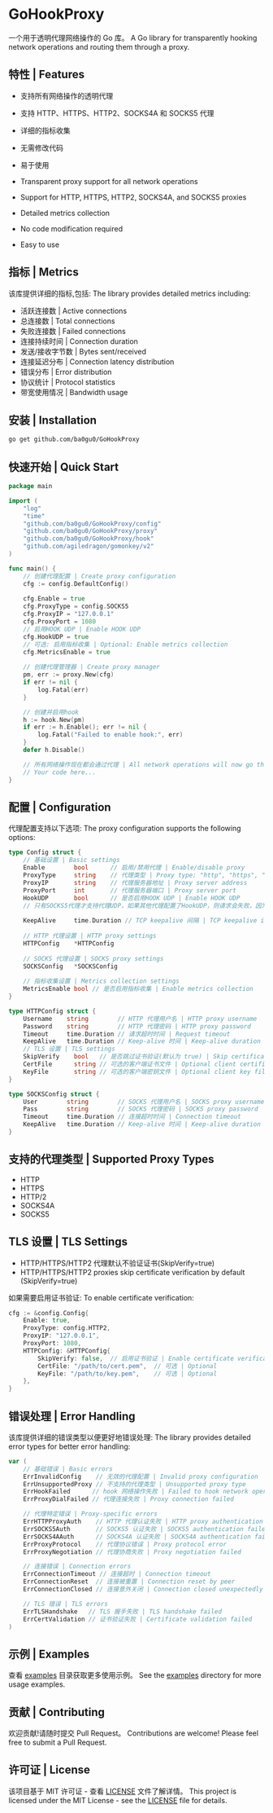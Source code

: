# GoHookProxy

一个用于透明代理网络操作的 Go 库。
A Go library for transparently hooking network operations and routing them through a proxy.

## 特性 | Features

- 支持所有网络操作的透明代理
- 支持 HTTP、HTTPS、HTTP2、SOCKS4A 和 SOCKS5 代理
- 详细的指标收集
- 无需修改代码
- 易于使用

- Transparent proxy support for all network operations
- Support for HTTP, HTTPS, HTTP2, SOCKS4A, and SOCKS5 proxies
- Detailed metrics collection
- No code modification required
- Easy to use

## 指标 | Metrics

该库提供详细的指标,包括:
The library provides detailed metrics including:

- 活跃连接数 | Active connections
- 总连接数 | Total connections
- 失败连接数 | Failed connections
- 连接持续时间 | Connection duration
- 发送/接收字节数 | Bytes sent/received
- 连接延迟分布 | Connection latency distribution
- 错误分布 | Error distribution
- 协议统计 | Protocol statistics
- 带宽使用情况 | Bandwidth usage


## 安装 | Installation

```bash
go get github.com/ba0gu0/GoHookProxy
```

## 快速开始 | Quick Start

```go
package main

import (
    "log"
    "time"
    "github.com/ba0gu0/GoHookProxy/config"
    "github.com/ba0gu0/GoHookProxy/proxy"
    "github.com/ba0gu0/GoHookProxy/hook"
    "github.com/agiledragon/gomonkey/v2"
)

func main() {
    // 创建代理配置 | Create proxy configuration
    cfg := config.DefaultConfig()
    
    cfg.Enable = true
    cfg.ProxyType = config.SOCKS5
    cfg.ProxyIP = "127.0.0.1"
    cfg.ProxyPort = 1080
    // 启用HOOK UDP | Enable HOOK UDP
    cfg.HookUDP = true
    // 可选: 启用指标收集 | Optional: Enable metrics collection
    cfg.MetricsEnable = true
    
    // 创建代理管理器 | Create proxy manager
    pm, err := proxy.New(cfg)
    if err != nil {
        log.Fatal(err)
    }

	// 创建并启用hook
	h := hook.New(pm)
	if err := h.Enable(); err != nil {
		log.Fatal("Failed to enable hook:", err)
	}
	defer h.Disable()

    // 所有网络操作现在都会通过代理 | All network operations will now go through the proxy
    // Your code here...
}
```

## 配置 | Configuration

代理配置支持以下选项:
The proxy configuration supports the following options:

```go
type Config struct {
    // 基础设置 | Basic settings
    Enable        bool      // 启用/禁用代理 | Enable/disable proxy
    ProxyType     string    // 代理类型 | Proxy type: "http", "https", "http2", "socks4a", "socks5"
    ProxyIP       string    // 代理服务器地址 | Proxy server address
    ProxyPort     int       // 代理服务器端口 | Proxy server port
    HookUDP       bool      // 是否启用HOOK UDP | Enable HOOK UDP 
    // 只有SOCKS5代理才支持代理UDP，如果其他代理配置了HookUDP，则请求会失败，因为其他代理不支持代理UDP内容 | Only SOCKS5 proxies support proxying UDP. If other proxies are configured with HookUDP, the request will fail because other proxies do not support proxying UDP content
    
    KeepAlive     time.Duration // TCP keepalive 间隔 | TCP keepalive interval
    
    // HTTP 代理设置 | HTTP proxy settings
    HTTPConfig    *HTTPConfig
    
    // SOCKS 代理设置 | SOCKS proxy settings
    SOCKSConfig   *SOCKSConfig
    
    // 指标收集设置 | Metrics collection settings
    MetricsEnable bool // 是否启用指标收集 | Enable metrics collection
}

type HTTPConfig struct {
    Username    string        // HTTP 代理用户名 | HTTP proxy username
    Password    string        // HTTP 代理密码 | HTTP proxy password
    Timeout     time.Duration // 请求超时时间 | Request timeout
    KeepAlive   time.Duration // Keep-alive 时间 | Keep-alive duration
    // TLS 设置 | TLS settings
    SkipVerify    bool   // 是否跳过证书验证(默认为 true) | Skip certificate verification (default: true)
    CertFile      string // 可选的客户端证书文件 | Optional client certificate file
    KeyFile       string // 可选的客户端密钥文件 | Optional client key file
}

type SOCKSConfig struct {
    User        string        // SOCKS 代理用户名 | SOCKS proxy username
    Pass        string        // SOCKS 代理密码 | SOCKS proxy password
    Timeout     time.Duration // 连接超时时间 | Connection timeout
    KeepAlive   time.Duration // Keep-alive 时间 | Keep-alive duration
}
```

## 支持的代理类型 | Supported Proxy Types

- HTTP
- HTTPS
- HTTP/2
- SOCKS4A
- SOCKS5

## TLS 设置 | TLS Settings

- HTTP/HTTPS/HTTP2 代理默认不验证证书(SkipVerify=true)
- HTTP/HTTPS/HTTP2 proxies skip certificate verification by default (SkipVerify=true)

如果需要启用证书验证:
To enable certificate verification:

```go
cfg := &config.Config{
    Enable: true,
    ProxyType: config.HTTP2,
    ProxyIP: "127.0.0.1",
    ProxyPort: 1080,
    HTTPConfig: &HTTPConfig{
        SkipVerify: false,  // 启用证书验证 | Enable certificate verification
        CertFile: "/path/to/cert.pem",  // 可选 | Optional
        KeyFile: "/path/to/key.pem",    // 可选 | Optional
    },
}
```

## 错误处理 | Error Handling

该库提供详细的错误类型以便更好地错误处理:
The library provides detailed error types for better error handling:

```go
var (
    // 基础错误 | Basic errors
    ErrInvalidConfig    // 无效的代理配置 | Invalid proxy configuration
    ErrUnsupportedProxy // 不支持的代理类型 | Unsupported proxy type
    ErrHookFailed      // hook 网络操作失败 | Failed to hook network operations
    ErrProxyDialFailed // 代理连接失败 | Proxy connection failed

    // 代理特定错误 | Proxy-specific errors
    ErrHTTPProxyAuth    // HTTP 代理认证失败 | HTTP proxy authentication failed
    ErrSOCKS5Auth       // SOCKS5 认证失败 | SOCKS5 authentication failed
    ErrSOCKS4AAuth      // SOCKS4A 认证失败 | SOCKS4A authentication failed
    ErrProxyProtocol    // 代理协议错误 | Proxy protocol error
    ErrProxyNegotiation // 代理协商失败 | Proxy negotiation failed

    // 连接错误 | Connection errors
    ErrConnectionTimeout // 连接超时 | Connection timeout
    ErrConnectionReset  // 连接被重置 | Connection reset by peer
    ErrConnectionClosed // 连接意外关闭 | Connection closed unexpectedly

    // TLS 错误 | TLS errors
    ErrTLSHandshake   // TLS 握手失败 | TLS handshake failed
    ErrCertValidation // 证书验证失败 | Certificate validation failed
)
```

## 示例 | Examples

查看 [examples](./example) 目录获取更多使用示例。
See the [examples](./example) directory for more usage examples.

## 贡献 | Contributing

欢迎贡献!请随时提交 Pull Request。
Contributions are welcome! Please feel free to submit a Pull Request.

## 许可证 | License

该项目基于 MIT 许可证 - 查看 [LICENSE](LICENSE) 文件了解详情。
This project is licensed under the MIT License - see the [LICENSE](LICENSE) file for details.
